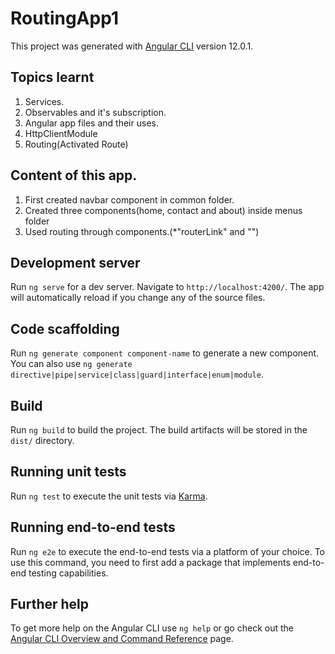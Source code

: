 # RoutingApp1

This project was generated with [Angular CLI](https://github.com/angular/angular-cli) version 12.0.1.

## Topics learnt

1. Services.
2. Observables and it's subscription.
3. Angular app files and their uses.
4. HttpClientModule
5. Routing(Activated Route)

## Content of this app.

1. First created navbar component in common folder.
2. Created three components(home, contact and about) inside menus folder
3. Used routing through components.(*"routerLink" and "<router-outlet>")


## Development server

Run `ng serve` for a dev server. Navigate to `http://localhost:4200/`. The app will automatically reload if you change any of the source files.

## Code scaffolding

Run `ng generate component component-name` to generate a new component. You can also use `ng generate directive|pipe|service|class|guard|interface|enum|module`.

## Build

Run `ng build` to build the project. The build artifacts will be stored in the `dist/` directory.

## Running unit tests

Run `ng test` to execute the unit tests via [Karma](https://karma-runner.github.io).

## Running end-to-end tests

Run `ng e2e` to execute the end-to-end tests via a platform of your choice. To use this command, you need to first add a package that implements end-to-end testing capabilities.

## Further help

To get more help on the Angular CLI use `ng help` or go check out the [Angular CLI Overview and Command Reference](https://angular.io/cli) page.
